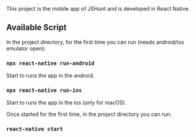 This project is the mobile app of JSHunt and is developed in React Native.

## Available Script

In the project directory, for the first time you can run (needs android/ios emulator open):

### `npx react-native run-android`

Start to runs the app in the android.

### `npx react-native run-ios`

Start to runs the app in the ios (only for macOS).

Once started for the first time, in the project directory you can run:

### `react-native start`